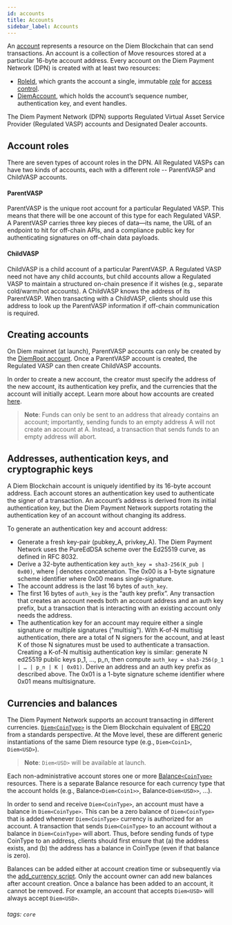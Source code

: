 ```yaml
---
id: accounts
title: Accounts
sidebar_label: Accounts
---
```





An [account](/reference/glossary.md#accounts) represents a resource on the Diem Blockchain that can send transactions. An account is a collection of Move resources stored at a particular 16-byte account address. Every account on the Diem Payment Network (DPN) is created with at least two resources:

* [RoleId](https://github.com/diem/diem/blob/master/language/stdlib/modules/doc/Roles.md#resource-roleid), which grants the account a single, immutable [*role*](#account-roles) for [access control](https://github.com/diem/lip/blob/master/lips/lip-2.md).
* [DiemAccount](https://github.com/diem/diem/blob/master/language/stdlib/modules/doc/DiemAccount.md#resource-diemaccount), which holds the account’s sequence number, authentication key, and event handles.

The Diem Payment Network (DPN) supports Regulated Virtual Asset Service Provider (Regulated VASP) accounts and Designated Dealer accounts.

## Account roles

There are seven types of account roles in the DPN. All Regulated VASPs can have two kinds of accounts, each with a different role -- ParentVASP and ChildVASP accounts.

#### ParentVASP
ParentVASP is the unique root account for a particular Regulated VASP. This means that there will be one account of this type for each Regulated VASP. A ParentVASP carries three key pieces of data—its name, the URL of an endpoint to hit for off-chain APIs, and a compliance public key for authenticating signatures on off-chain data payloads.

#### ChildVASP
ChildVASP is a child account of a particular ParentVASP. A Regulated VASP need not have any child accounts, but child accounts allow a Regulated VASP to maintain a structured on-chain presence if it wishes (e.g., separate cold/warm/hot accounts). A ChildVASP knows the address of its ParentVASP. When transacting with a ChildVASP, clients should use this address to look up the ParentVASP information if off-chain communication is required.


## Creating accounts

On Diem mainnet (at launch), ParentVASP accounts can only be created by the [DiemRoot account](https://github.com/diem/diem/blob/master/language/stdlib/modules/doc/DiemAccount.md#resource-diemaccount). Once a ParentVASP account is created, the Regulated VASP can then create ChildVASP accounts.

In order to create a new account, the creator must specify the address of the new account, its authentication key prefix, and the currencies that the account will initially accept. Learn more about how accounts are created [here](transaction-types.md#account-creation-and-minting).

>
>**Note**: Funds can only be sent to an address that already contains an account; importantly, sending funds to an empty address A will not create an account at A. Instead, a transaction that sends funds to an empty address will abort.
>


## Addresses, authentication keys, and cryptographic keys
A Diem Blockchain account is uniquely identified by its 16-byte account address. Each account stores an authentication key used to authenticate the signer of a transaction. An account’s address is derived from its initial authentication key, but the Diem Payment Network supports rotating the authentication key of an account without changing its address.


To generate an authentication key and account address:

* Generate a fresh key-pair (pubkey_A, privkey_A). The Diem Payment Network uses the PureEdDSA scheme over the Ed25519 curve, as defined in RFC 8032.
* Derive a 32-byte authentication key `auth_key = sha3-256(K_pub | 0x00)`, where | denotes concatenation. The 0x00 is a 1-byte signature scheme identifier where 0x00 means single-signature.
* The account address is the last 16 bytes of `auth_key`.
* The first 16 bytes of `auth_key` is the “auth key prefix”. Any transaction that creates an account needs both an account address and an auth key prefix, but a transaction that is interacting with an existing account only needs the address.
* The authentication key for an account may require either a single signature or multiple signatures ("multisig"). With K-of-N multisig authentication, there are a total of N signers for the account, and at least K of those N signatures must be used to authenticate a transaction. Creating a K-of-N multisig authentication key is similar: generate N ed25519 public keys p_1, …, p_n, then compute `auth_key = sha3-256(p_1 | … | p_n | K | 0x01)`. Derive an address and an auth key prefix as described above. The 0x01 is a 1-byte signature scheme identifier where 0x01 means multisignature.


## Currencies and balances

The Diem Payment Network supports an account transacting in different currencies.  [`Diem<CoinType>`](https://github.com/diem/diem/blob/master/language/stdlib/modules/doc/Diem.md#resource-diem) is the Diem Blockchain equivalent of [ERC20](https://eips.ethereum.org/EIPS/eip-20) from a standards perspective. At the Move level, these are different generic instantiations of the same Diem resource type (e.g., `Diem<Coin1>`, `Diem<USD>`).

>
>**Note**: `Diem<USD>` will be available at launch.
>

Each non-administrative account stores one or more [Balance`<CoinType>`](https://github.com/diem/diem/blob/master/language/stdlib/modules/doc/DiemAccount.md#resource-balance) resources. There is a separate Balance resource for each currency type that the account holds (e.g., Balance`<Diem<Coin1>>`, Balance`<Diem<USD>>`, …).

In order to send and receive `Diem<CoinType>`, an account must have a balance in `Diem<CoinType>`. This can be a zero balance of `Diem<CoinType>` that is added whenever `Diem<CoinType>` currency is authorized for an account. A transaction that sends `Diem<CoinType>` to an account without a balance in `Diem<CoinType>` will abort. Thus, before sending funds of type CoinType to an address, clients should first ensure that (a) the address exists, and (b) the address has a balance in CoinType (even if that balance is zero).

Balances can be added either at account creation time or subsequently via the [add_currency script](transaction-types.md#adding-a-currency-to-an-account). Only the account owner can add new balances after account creation. Once a balance has been added to an account, it cannot be removed. For example, an account that accepts `Diem<USD>` will always accept `Diem<USD>`.


###### tags: `core`
